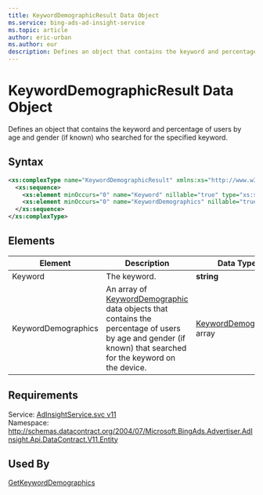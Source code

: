 ```yaml
---
title: KeywordDemographicResult Data Object
ms.service: bing-ads-ad-insight-service
ms.topic: article
author: eric-urban
ms.author: eur
description: Defines an object that contains the keyword and percentage of users by age and gender (if known) who searched for the specified keyword.
---
```

# KeywordDemographicResult Data Object
Defines an object that contains the keyword and percentage of users by age and gender (if known) who searched for the specified keyword.

## Syntax
```xml
<xs:complexType name="KeywordDemographicResult" xmlns:xs="http://www.w3.org/2001/XMLSchema">
  <xs:sequence>
    <xs:element minOccurs="0" name="Keyword" nillable="true" type="xs:string" />
    <xs:element minOccurs="0" name="KeywordDemographics" nillable="true" type="tns:ArrayOfKeywordDemographic" />
  </xs:sequence>
</xs:complexType>
```

## <a name="elements"></a>Elements

|Element|Description|Data Type|
|-----------|---------------|-------------|
|<a name="keyword"></a>Keyword|The keyword.|**string**|
|<a name="keyworddemographics"></a>KeywordDemographics|An array of [KeywordDemographic](../ad-insight-service/keyworddemographic.md) data objects that contains the percentage of users by age and gender (if known) that searched for the keyword on the device.|[KeywordDemographic](keyworddemographic.md) array|

## Requirements
Service: [AdInsightService.svc v11](https://adinsight.api.bingads.microsoft.com/Api/Advertiser/AdInsight/v11/AdInsightService.svc)  
Namespace: http://schemas.datacontract.org/2004/07/Microsoft.BingAds.Advertiser.AdInsight.Api.DataContract.V11.Entity  

## Used By
[GetKeywordDemographics](getkeyworddemographics.md)  
